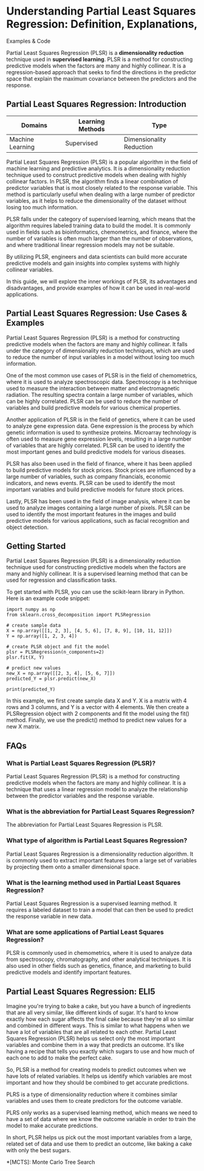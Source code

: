 # Understanding Partial Least Squares Regression: Definition, Explanations,
Examples & Code

Partial Least Squares Regression (PLSR) is a **dimensionality reduction**
technique used in **supervised learning**. PLSR is a method for constructing
predictive models when the factors are many and highly collinear. It is a
regression-based approach that seeks to find the directions in the predictor
space that explain the maximum covariance between the predictors and the
response.

## Partial Least Squares Regression: Introduction

Domains | Learning Methods | Type  
---|---|---  
Machine Learning | Supervised | Dimensionality Reduction  
  
Partial Least Squares Regression (PLSR) is a popular algorithm in the field of
machine learning and predictive analytics. It is a dimensionality reduction
technique used to construct predictive models when dealing with highly
collinear factors. In PLSR, the algorithm finds a linear combination of
predictor variables that is most closely related to the response variable.
This method is particularly useful when dealing with a large number of
predictor variables, as it helps to reduce the dimensionality of the dataset
without losing too much information.

PLSR falls under the category of supervised learning, which means that the
algorithm requires labeled training data to build the model. It is commonly
used in fields such as bioinformatics, chemometrics, and finance, where the
number of variables is often much larger than the number of observations, and
where traditional linear regression models may not be suitable.

By utilizing PLSR, engineers and data scientists can build more accurate
predictive models and gain insights into complex systems with highly collinear
variables.

In this guide, we will explore the inner workings of PLSR, its advantages and
disadvantages, and provide examples of how it can be used in real-world
applications.

## Partial Least Squares Regression: Use Cases & Examples

Partial Least Squares Regression (PLSR) is a method for constructing
predictive models when the factors are many and highly collinear. It falls
under the category of dimensionality reduction techniques, which are used to
reduce the number of input variables in a model without losing too much
information.

One of the most common use cases of PLSR is in the field of chemometrics,
where it is used to analyze spectroscopic data. Spectroscopy is a technique
used to measure the interaction between matter and electromagnetic radiation.
The resulting spectra contain a large number of variables, which can be highly
correlated. PLSR can be used to reduce the number of variables and build
predictive models for various chemical properties.

Another application of PLSR is in the field of genetics, where it can be used
to analyze gene expression data. Gene expression is the process by which
genetic information is used to synthesize proteins. Microarray technology is
often used to measure gene expression levels, resulting in a large number of
variables that are highly correlated. PLSR can be used to identify the most
important genes and build predictive models for various diseases.

PLSR has also been used in the field of finance, where it has been applied to
build predictive models for stock prices. Stock prices are influenced by a
large number of variables, such as company financials, economic indicators,
and news events. PLSR can be used to identify the most important variables and
build predictive models for future stock prices.

Lastly, PLSR has been used in the field of image analysis, where it can be
used to analyze images containing a large number of pixels. PLSR can be used
to identify the most important features in the images and build predictive
models for various applications, such as facial recognition and object
detection.

## Getting Started

Partial Least Squares Regression (PLSR) is a dimensionality reduction
technique used for constructing predictive models when the factors are many
and highly collinear. It is a supervised learning method that can be used for
regression and classification tasks.

To get started with PLSR, you can use the scikit-learn library in Python. Here
is an example code snippet:

    
    
    
    import numpy as np
    from sklearn.cross_decomposition import PLSRegression
    
    # create sample data
    X = np.array([[1, 2, 3], [4, 5, 6], [7, 8, 9], [10, 11, 12]])
    Y = np.array([1, 2, 3, 4])
    
    # create PLSR object and fit the model
    plsr = PLSRegression(n_components=2)
    plsr.fit(X, Y)
    
    # predict new values
    new_X = np.array([[2, 3, 4], [5, 6, 7]])
    predicted_Y = plsr.predict(new_X)
    
    print(predicted_Y)
    
    

In this example, we first create sample data X and Y. X is a matrix with 4
rows and 3 columns, and Y is a vector with 4 elements. We then create a
PLSRegression object with 2 components and fit the model using the fit()
method. Finally, we use the predict() method to predict new values for a new X
matrix.

## FAQs

### What is Partial Least Squares Regression (PLSR)?

Partial Least Squares Regression (PLSR) is a method for constructing
predictive models when the factors are many and highly collinear. It is a
technique that uses a linear regression model to analyze the relationship
between the predictor variables and the response variable.

### What is the abbreviation for Partial Least Squares Regression?

The abbreviation for Partial Least Squares Regression is PLSR.

### What type of algorithm is Partial Least Squares Regression?

Partial Least Squares Regression is a dimensionality reduction algorithm. It
is commonly used to extract important features from a large set of variables
by projecting them onto a smaller dimensional space.

### What is the learning method used in Partial Least Squares Regression?

Partial Least Squares Regression is a supervised learning method. It requires
a labeled dataset to train a model that can then be used to predict the
response variable in new data.

### What are some applications of Partial Least Squares Regression?

PLSR is commonly used in chemometrics, where it is used to analyze data from
spectroscopy, chromatography, and other analytical techniques. It is also used
in other fields such as genetics, finance, and marketing to build predictive
models and identify important features.

## Partial Least Squares Regression: ELI5

Imagine you're trying to bake a cake, but you have a bunch of ingredients that
are all very similar, like different kinds of sugar. It's hard to know exactly
how each sugar affects the final cake because they're all so similar and
combined in different ways. This is similar to what happens when we have a lot
of variables that are all related to each other. Partial Least Squares
Regression (PLSR) helps us select only the most important variables and
combine them in a way that predicts an outcome. It's like having a recipe that
tells you exactly which sugars to use and how much of each one to add to make
the perfect cake.

So, PLSR is a method for creating models to predict outcomes when we have lots
of related variables. It helps us identify which variables are most important
and how they should be combined to get accurate predictions.

PLRS is a type of dimensionality reduction where it combines similar variables
and uses them to create predictors for the outcome variable.

PLRS only works as a supervised learning method, which means we need to have a
set of data where we know the outcome variable in order to train the model to
make accurate predictions.

In short, PLSR helps us pick out the most important variables from a large,
related set of data and use them to predict an outcome, like baking a cake
with only the best sugars.

  *[MCTS]: Monte Carlo Tree Search